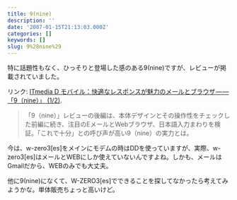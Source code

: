 ```yaml
---
title: 9(nine)
description: ''
date: '2007-01-15T21:13:03.000Z'
categories: []
keywords: []
slug: 9%28nine%29
---
```

特に話題性もなく、ひっそりと登場した感のある9(nine)ですが、レビューが掲載されていました。

リンク: [ITmedia D モバイル：快適なレスポンスが魅力のメールとブラウザ — — 「9（nine）」 (1/2)](http://plusd.itmedia.co.jp/mobile/articles/0701/15/news109.html "ITmedia  D モバイル：快適なレスポンスが魅力のメールとブラウザ——「9（nine）」 (1/2)").

> 「9（nine）」レビューの後編は、本体デザインとその操作性をチェックした前編に続き、注目のEメールとWebブラウザ、日本語入力まわりを検証。「これで十分」との呼び声が高い9（nine）の実力とは。

今は、w-zero3\[es\]をメインにモデムの時はDDを使っていますが、実際、w-zero3\[es\]はメールとWEBにしか使えていないんですよね。しかも、メールはGmailだから、WEBのみでも大丈夫。

他に9(nine)になくて、W-ZERO3\[es\]でできることを探してなかったら考えてみようかな。単体販売ちょっと高いけど。